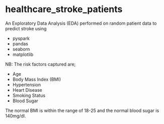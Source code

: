 # healthcare_stroke_patients

An Exploratory Data Analysis (EDA) performed on random patient data to predict stroke using
+ pyspark
+ pandas
+ seaborn
+ matplotlib

NB: The risk factors captured are;
+ Age
+ Body Mass Index (BMI)
+ Hypertension
+ Heart Disease
+ Smoking Status
+ Blood Sugar

The normal BMI is within the range of 18-25 and the normal blood sugar is 140mg/dl.
